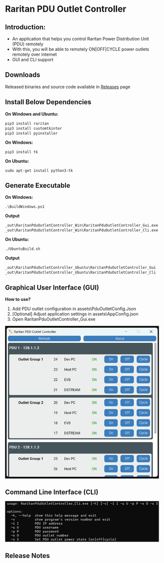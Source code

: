 # Raritan PDU Outlet Controller
## Introduction:
* An application that helps you control Raritan Power Distribution Unit (PDU) remotely
* With this, you will be able to remotely ON|OFF|CYCLE power outlets remotely over internet
* GUI and CLI support

## Downloads
Released binaries and source code available in [Releases](https://github.com/manojkumarpaladugu/RaritanPduOutletController/releases) page

## Install Below Dependencies
**On Windows and Ubuntu:**
~~~
pip3 install raritan
pip3 install customtkinter
pip3 install pyinstaller
~~~
**On Windows:**
~~~
pip3 install tk
~~~

**On Ubuntu:**
~~~
sudo apt-get install python3-tk
~~~

## Generate Executable
**On Windows:**
~~~
.\BuildWindows.ps1
~~~
**Output**
~~~
_out\RaritanPduOutletController_Win\RaritanPduOutletController_Gui.exe
_out\RaritanPduOutletController_Win\RaritanPduOutletController_Cli.exe
~~~
**On Ubuntu:**
~~~
./UbuntuBuild.sh
~~~
**Output**
~~~
_out\RaritanPduOutletController_Ubuntu\RaritanPduOutletController_Gui
_out\RaritanPduOutletController_Ubuntu\RaritanPduOutletController_Cli
~~~

## Graphical User Interface (GUI)
**How to use?**  
1. Add PDU outlet configuration in assets\PduOutletConfig.Json
2. [Optional] Adjust application settings in assets\AppConfig.json
3. Open RaritanPduOutletController_Gui.exe
<img src="https://github.com/manojkumarpaladugu/RaritanPduOutletController/blob/main/assets/RaritanPduOutletController_Gui.jpg" width="600"/>

## Command Line Interface (CLI)
<img src="https://github.com/manojkumarpaladugu/RaritanPduOutletController/blob/main/assets/RaritanPduOutletController_Cli.jpg" width="600"/>

## Release Notes

